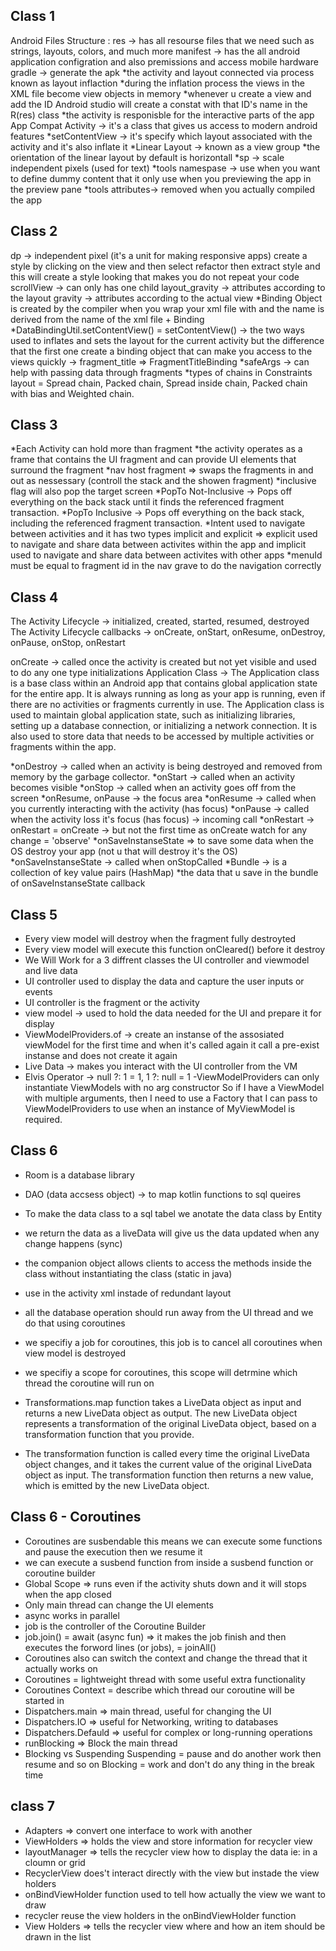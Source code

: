 ## Class 1

Android Files Structure :
res -> has all resourse files that we need such as strings, layouts, colors, and much more
manifest -> has the all android application configration and also premissions and access mobile hardware
gradle -> generate the apk
*the activity and layout connected via process known as layout inflaction
*during the inflation process the views in the XML file become view objects in memory
*whenever u create a view and add the ID Android studio will create a constat with that ID's name in the R(res) class
*the activity is responisble for the interactive parts of the app
App Compat Activity -> it's a class that gives us access to modern android features
*setContentView -> it's specify which layout associated with the activity and it's also inflate it
*Linear Layout -> known as a view group
*the orientation of the linear layout by default is horizontall
*sp -> scale independent pixels (used for text)
*tools namespase -> use when you want to define dummy content that it only use when you previewing the app in the preview pane
\*tools attributes-> removed when you actually compiled the app

## Class 2

dp -> independent pixel (it's a unit for making responsive apps)
create a style by clicking on the view and then select refactor then extract style and this will create a style looking that makes you do not repeat your code
scrollView -> can only has one child
layout_gravity -> attributes according to the layout
gravity -> attributes according to the actual view
*Binding Object is created by the compiler when you wrap your xml file with <layout> and the name is derived from the name of the xml file + Binding
*DataBindingUtil.setContentView() = setContentView() -> the two ways used to inflates and sets the layout for the current activity but the difference that the first one create a binding object that can make you access to the views quickly
-> fragment_title => FragmentTitleBinding
\*safeArgs -> can help with passing data through fragments
*types of chains in Constraints layout = Spread chain, Packed chain, Spread inside chain, Packed chain with bias and Weighted chain.
## Class 3

*Each Activity can hold more than fragment
*the activity operates as a frame that contains the UI fragment and can provide UI elements that surround the fragment
*nav host fragment => swaps the fragments in and out as nessessary (controll the stack and the showen fragment)
*inclusive flag will also pop the target screen
*PopTo Not-Inclusive -> Pops off everything on the back stack until it finds the referenced fragment transaction.
*PopTo Inclusive -> Pops off everything on the back stack, including the referenced fragment transaction.
*Intent used to navigate between activities and it has two types implicit and explicit => explicit used to navigate and share data between activites within the app
and implicit used to navigate and share data between activites with other apps
*menuId must be equal to fragment id in the nav grave to do the navigation correctly

## Class 4

The Activity Lifecycle -> initialized, created, started, resumed, destroyed
The Activity Lifecycle callbacks -> onCreate, onStart, onResume, onDestroy, onPause, onStop, onRestart

onCreate -> called once the activity is created but not yet visible and used to do any one type initializations
Application Class -> The Application class is a base class within an Android app that contains global application state for the entire app. It is always running as long as your app is running, even if there are no activities or fragments currently in use.
The Application class is used to maintain global application state, such as initializing libraries, setting up a database connection, or initializing a network connection. It is also used to store data that needs to be accessed by multiple activities or fragments within the app.

*onDestroy -> called when an activity is being destroyed and removed from memory by the garbage collector.
*onStart -> called when an activity becomes visible
*onStop -> called when an activity goes off from the screen
*onResume, onPause -> the focus area
*onResume -> called when you currently interacting with the activity (has focus)
*onPause -> called when the activity loss it's focus (has focus) -> incoming call
*onRestart -> onRestart = onCreate -> but not the first time as onCreate
watch for any change = 'observe'
*onSaveInstanseState => to save some data when the OS destroy your app (not u that will destroy it's the OS)
*onSaveInstanseState -> called when onStopCalled
*Bundle -> is a collection of key value pairs (HashMap)
\*the data that u save in the bundle of onSaveInstanseState callback

## Class 5

- Every view model will destroy when the fragment fully destroyted
- Every view model will execute this function onCleared() before it destroy
- We Will Work for a 3 diffrent classes the UI controller and viewmodel and live data
- UI controller used to display the data and capture the user inputs or events
- UI controller is the fragment or the activity
- view model -> used to hold the data needed for the UI and prepare it for display
- ViewModelProviders.of -> create an instanse of the assosiated viewModel for the first time and when it's called again it call a pre-exist instanse and does not create it again
- Live Data -> makes you interact with the UI controller from the VM
- Elvis Operator -> null ?: 1 = 1, 1 ?: null = 1
  -ViewModelProviders can only instantiate ViewModels with no arg constructor
  So if I have a ViewModel with multiple arguments, then I need to use a Factory
  that I can pass to ViewModelProviders to use when an instance of MyViewModel is required.

## Class 6

- Room is a database library
- DAO (data accsess object) ->  to map kotlin functions to sql queires
- To make the data class to a sql tabel we anotate the data class by Entity 
- we return the data as a liveData will give us the data updated when any change happens (sync)  
- the companion object allows clients to access the methods inside the class without instantiating the class (static in java)
- use <merge></merge> in the activity xml instade of redundant layout
- all the database operation should run away from the UI thread and we do that using coroutines
- we specifiy a job for coroutines, this job is to cancel all coroutines when view model is destroyed
- we specifiy a scope for coroutines, this scope will detrmine which thread the coroutine will run on
- Transformations.map function takes a LiveData object as input and returns a new LiveData object as output. The new LiveData object represents a transformation of the original LiveData object, based on a transformation function that you provide.

- The transformation function is called every time the original LiveData object changes, and it takes the current value of the original LiveData object as input. The transformation function then returns a new value, which is emitted by the new LiveData object.

## Class 6 - Coroutines
- Coroutines are susbendable this means we can execute some functions and pause the execution then we resume it
- we can execute a susbend function from inside a susbend function or coroutine builder
- Global Scope => runs even if the activity shuts down and it will stops when the app closed
- Only main thread can change the UI elements
- async works in parallel
- job is the controller of the Coroutine Builder
- job.join() = await (async fun) => it makes the job finish and then executes the forword lines (or jobs),  = joinAll()    
- Coroutines also can switch the context and change the thread that it actually works on
- Coroutines = lightweight thread with some useful extra functionality
- Coroutines Context = describe which thread our coroutine will be started in
- Dispatchers.main => main thread, useful for changing the UI
- Dispatchers.IO => useful for Networking, writing to databases
- Dispatchers.Defauld => useful for complex or long-running operations
- runBlocking => Block the main thread
- Blocking vs Suspending 
Suspending = pause and do another work then resume and so on
Blocking = work and don't do any thing in the break time

## class 7
- Adapters => convert one interface to work with another
- ViewHolders => holds the view and store information for recycler view
- layoutManager => tells the recycler view how to display the data ie: in a cloumn or grid
- RecyclerView does't interact directly with the view but instade the view holders
- onBindViewHolder function used to tell how actually the view we want to draw
- recycler reuse the view holders in the onBindViewHolder function
- View Holders => tells the recycler view where and how an item should be drawn in the list      